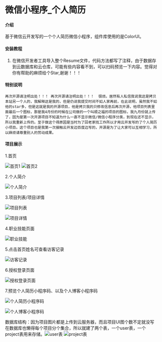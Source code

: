 # 微信小程序_个人简历

#### 介绍
基于微信云开发写的一个个人简历微信小程序，组件库使用的是ColorUI。


#### 安装教程

1.  在微信开发者工具导入整个Resume文件，代码方法都写了注释，由于数据存到云数据库和云仓库，可能有些内容看不到，可以扫码预览一下内容。觉得对你有帮助的麻烦给个Star,谢谢！！！

#### 特别说明
    再次开源请注明出处！！！ 再次开源请注明出处！！！  很烦。居然有人私信我说我这是拷贝本站另一个人的，我解释这是我的，但是仍说我提交时间不如人家再前，在此说明，虽然我不如他的star多，但是这就是我的开源项目，他是拷贝我的只修改信息后再次开源，他项目列表里面最后一个图标，那是我4月份的时候在公司做的一个叫顺之福的项目的图标，我九月份就上传了，因为是第一次开源项目不知道为什么一直不显示微信/微信小程序分类，到现在还不显示，所以我重新上传的。至于做这个得原因是当时为了回老家找工作所以才用云开发写的了个人简历小项目。这个项目也是我第一次接触云开发边百度边写的，开源是为了让大家可以互相学习，所以麻烦请尊重别人的劳动成果。
#### 项目展示

1.首页


![首页1](https://images.gitee.com/uploads/images/2020/0921/193416_f85ea34c_7491963.png "1600685460169.png")
![首页2](https://images.gitee.com/uploads/images/2020/0921/193443_1090b316_7491963.png "1600685529129.png")

2.个人简介

![个人简介](https://images.gitee.com/uploads/images/2020/0921/193457_034460ab_7491963.png "1600685557624.png")

3.项目列表/项目详情

![项目列表](https://images.gitee.com/uploads/images/2020/0921/193512_db63b9c7_7491963.png "1600685598042.png")

![项目详情](https://images.gitee.com/uploads/images/2020/0921/193526_f09a71e6_7491963.png "1600685637488.png")

4.职业技能页面

![职业技能](https://images.gitee.com/uploads/images/2020/0921/193540_08733711_7491963.png "1600685659991.png")

5.点击首页姓名可查看访客记录

![访客记录](https://images.gitee.com/uploads/images/2020/0921/193555_50e4e35d_7491963.png "1600685703012.png")

6.授权登录页面

![授权登录页面](https://images.gitee.com/uploads/images/2020/0921/193607_cb9a0598_7491963.png "1600686210117.png")

7.预览个人简历小程序码、以及个人博客小程序码

![个人简历小程序码](https://images.gitee.com/uploads/images/2020/0921/193956_03a0baec_7491963.jpeg "gh_59adf6b3a92e_258.jpg")

![个人博客小程序码](https://images.gitee.com/uploads/images/2020/0921/194136_2cb8afa8_7491963.jpeg "gh_c30da1d5e471_258.jpg")

数据库结构：因为项目图片都是上传到云服务器，而且项目UI图个数不定就没写在数据库也懒得每个项目分个集合，所以就建了两个表，一个user表，一个project表用来存储。![user表](https://images.gitee.com/uploads/images/2020/1014/175853_8a3adeb8_7491963.jpeg "1602669507(1).jpg")  ![project表](https://images.gitee.com/uploads/images/2020/1014/180005_46e5d3b6_7491963.jpeg "1602669577(1).jpg")
